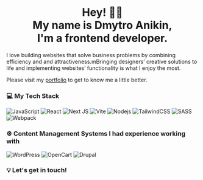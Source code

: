 <h1 align="center">Hey! 👋🏻 <br> My name is Dmytro Anikin, <br> I'm a frontend developer.</h1>

I love building websites that solve business problems by combining efficiency and and attractiveness.mBringing designers’ creative solutions to life and implementing websites’ functionality is what I enjoy the most.

Please visit my [portfolio](https://dimianni.github.io/) to get to know me a little better.

### 💻 My Tech Stack 

![JavaScript](https://img.shields.io/badge/-JavaScript-grey?style=for-the-badge&logo=javascript)
![React](https://img.shields.io/badge/-React-grey?style=for-the-badge&logo=react)
![Next JS](https://img.shields.io/badge/-next.js-grey?style=for-the-badge&logo=nextdotjs)
![Vite](https://img.shields.io/badge/-vite-grey?style=for-the-badge&logo=vite)
![Nodejs](https://img.shields.io/badge/-Nodejs-grey?style=for-the-badge&logo=Node.js&logoColor=339933)
![TailwindCSS](https://img.shields.io/badge/-tailwindcss-grey?style=for-the-badge&logo=tailwindcss)
![SASS](https://img.shields.io/badge/-SASS-grey?style=for-the-badge&logo=sass)
![Webpack](https://img.shields.io/badge/-Webpack-grey?style=for-the-badge&logo=webpack)


### ⚙️ Content Management Systems I had experience working with

![WordPress](https://img.shields.io/badge/-WordPress-grey?style=for-the-badge&logo=wordpress)
![OpenCart](https://img.shields.io/badge/-OpenCart-grey?style=for-the-badge&logo=opencart)
![Drupal](https://img.shields.io/badge/-Drupal-grey?style=for-the-badge&logo=drupal)

### 💡 Let's get in touch!

<a href="mailto:dmytro.anikin@gmail.com">
  <img align="left" alt="" src="https://img.shields.io/badge/-gmail-grey?style=for-the-badge&logo=gmail" />
</a>

<a href="https://t.me/dimianni">
  <img align="left" alt="" src="https://img.shields.io/badge/-telegram-grey?style=for-the-badge&logo=telegram" />
</a>

<a href="https://www.linkedin.com/in/dimianni/">
  <img align="left" alt="" src="https://img.shields.io/badge/-linkedin-grey?style=for-the-badge&logo=linkedin" />
</a>
